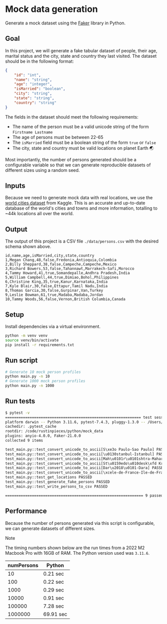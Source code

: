 # Mock data generation

Generate a mock dataset using the [Faker](https://faker.readthedocs.io/en/master/) library in Python.

## Goal

In this project, we will generate a fake tabular dataset of people, their age, marital status and the city, state and country they last visited. The dataset should be in the following format:

```json
{
    "id": "int",
    "name": "string",
    "age": "integer",
    "isMarried": "boolean",
    "city": "string",
    "state": "string",
    "country": "string"
}
```

The fields in the dataset should meet the following requirements:

- The name of the person must be a valid unicode string of the form `Firstname Lastname`
- The age of persons must be between 22-65
- The `isMarried` field must be a boolean string of the form `true` or `false`
- The city, state and country must be valid locations on planet Earth 🌏

Most importantly, the number of persons generated should be a configurable variable so that we can generate reproducible datasets of different sizes using a random seed.

## Inputs

Because we need to generate mock data with real locations, we use the [world cities dataset](https://www.kaggle.com/datasets/juanmah/world-cities?resource=download) from Kaggle. This is an accurate and up-to-date database of the world's cities and towns and more information, totalling to ~44k locations all over the world.

## Output

The output of this project is a CSV file `./data/persons.csv` with the desired schema shown above.

```csv
id,name,age,isMarried,city,state,country
1,Megan Chang,48,false,Fredonia,Antioquia,Colombia
2,Billy Sheppard,38,false,Campeche,Campeche,Mexico
3,Richard Bowers,53,false,Tahannawt,Marrakech-Safi,Morocco
4,Tammy Howard,41,true,Somandepalle,Andhra Pradesh,India
5,William Campbell,44,true,Dimiao,Bohol,Philippines
6,Christine King,35,true,Kanur,Karnataka,India
7,Kyle Blair,30,false,Ettapur,Tamil Nadu,India
8,Thomas Garcia,30,false,Gurpinar,Van,Turkey
9,Leslie Bowman,61,true,Madaba,Madaba,Jordan
10,Tammy Woods,56,false,Vernon,British Columbia,Canada
```

## Setup

Install dependencies via a virtual environment.

```bash
python -m venv venv
source venv/bin/activate
pip install -r requirements.txt
```

## Run script

```bash
# Generate 10 mock person profiles
python main.py -n 10
# Generate 1000 mock person profiles
python main.py -n 1000
```

## Run tests

```bash
$ pytest -v
============================================================= test session starts =============================================================
platform darwin -- Python 3.11.6, pytest-7.4.3, pluggy-1.3.0 -- /Users/prrao/.pyenv/versions/3.11.6/bin/python3.11
cachedir: .pytest_cache
rootdir: /code/rustinpieces/python/mock_data
plugins: anyio-4.0.0, Faker-21.0.0
collected 9 items                                                                                                                             

test_main.py::test_convert_unicode_to_ascii[S\xe3o Paulo-Sao Paulo] PASSED                                                              [ 11%]
test_main.py::test_convert_unicode_to_ascii[\u0130stanbul-Istanbul] PASSED                                                              [ 22%]
test_main.py::test_convert_unicode_to_ascii[Mah\u0101r\u0101shtra-Maharashtra] PASSED                                                   [ 33%]
test_main.py::test_convert_unicode_to_ascii[St\u0159edo\u010desk\xfd Kraj-Stredocesky Kraj] PASSED                                      [ 44%]
test_main.py::test_convert_unicode_to_ascii[Dar\u2018\u0101-Dara] PASSED                                                                [ 55%]
test_main.py::test_convert_unicode_to_ascii[\xcele-de-France-Ile-de-France] PASSED                                                      [ 66%]
test_main.py::test_get_locations PASSED                                                                                                 [ 77%]
test_main.py::test_generate_fake_persons PASSED                                                                                         [ 88%]
test_main.py::test_write_persons_to_csv PASSED                                                                                          [100%]

============================================================== 9 passed in 0.32s ==============================================================
```

## Performance

Because the number of persons generated via this script is configurable, we can generate datasets of different sizes.

> [!NOTE]
> The timing numbers shown below are the run times from a 2022 M2 Macbook Pro with 16GB of RAM.
> The Python version used was `3.11.6`.

numPersons | Python
--- | ---
10 | 0.21 sec
100 | 0.22 sec
1000 | 0.29 sec
10000 | 0.91 sec
100000 | 7.28 sec
1000000 | 69.91 sec
